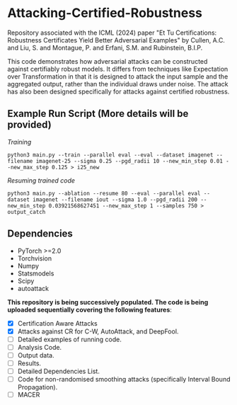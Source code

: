 # Attacking-Certified-Robustness

Repository associated with the ICML (2024) paper "Et Tu Certifications: Robustness Certificates Yield Better Adversarial Examples" by Cullen, A.C. and Liu, S. and Montague, P. and Erfani, S.M. and Rubinstein, B.I.P.

This code demonstrates how adversarial attacks can be constructed against certifiably robust models. It differs from techniques like Expectation over Transformation in that it is designed to attack the input sample and the aggregated output, rather than the individual draws under noise. The attack has also been designed specifically for attacks against certified robustness. 

## Example Run Script (More details will be provided) 

*Training*
```
python3 main.py --train --parallel eval --eval --dataset imagenet --filename imagenet-25 --sigma 0.25 --pgd_radii 10 --new_min_step 0.01 --new_max_step 0.125 > i25_new
```

*Resuming trained code*
```
python3 main.py --ablation --resume 80 --eval --parallel eval --dataset imagenet --filename iout --sigma 1.0 --pgd_radii 200 --new_min_step 0.03921568627451 --new_max_step 1 --samples 750 > output_catch
```

## Dependencies
- PyTorch >=2.0 
- Torchvision
- Numpy
- Statsmodels
- Scipy
- autoattack


**This repository is being successively populated. The code is being uploaded sequentially covering the following features**:
- [x] Certification Aware Attacks
- [x] Attacks against CR for C-W, AutoAttack, and DeepFool.
- [ ] Detailed examples of running code.  
- [ ] Analysis Code.
- [ ] Output data.
- [ ] Results.
- [ ] Detailed Dependencies List.
- [ ] Code for non-randomised smoothing attacks (specifically Interval Bound Propagation).
- [ ] MACER
